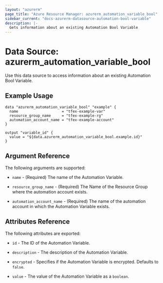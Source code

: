 ```yaml
---
layout: "azurerm"
page_title: "Azure Resource Manager: azurerm_automation_variable_bool"
sidebar_current: "docs-azurerm-datasource-automation-bool-variable"
description: |-
  Gets information about an existing Automation Bool Variable
---
```


# Data Source: azurerm_automation_variable_bool

Use this data source to access information about an existing Automation Bool Variable.


## Example Usage

```hcl
data "azurerm_automation_variable_bool" "example" {
  name                    = "tfex-example-var"
  resource_group_name     = "tfex-example-rg"
  automation_account_name = "tfex-example-account"
}

output "variable_id" {
  value = "${data.azurerm_automation_variable_bool.example.id}"
}
```


## Argument Reference

The following arguments are supported:

* `name` - (Required) The name of the Automation Variable.

* `resource_group_name` - (Required) The Name of the Resource Group where the automation account exists.

* `automation_account_name` - (Required) The name of the automation account in which the Automation Variable exists.


## Attributes Reference

The following attributes are exported:

* `id` - The ID of the Automation Variable.

* `description` - The description of the Automation Variable.

* `encrypted` - Specifies if the Automation Variable is encrypted. Defaults to `false`.

* `value` - The value of the Automation Variable as a `boolean`.

